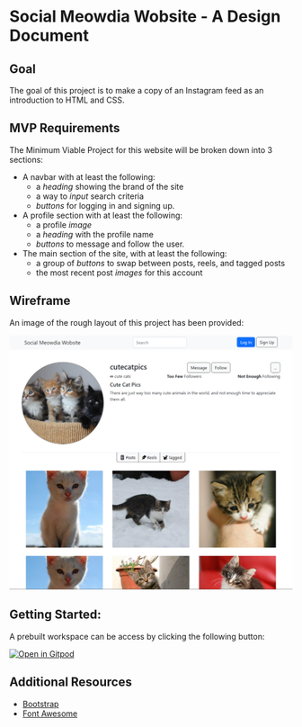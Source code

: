 # Social Meowdia Wobsite - A Design Document

## Goal

The goal of this project is to make a copy of an Instagram feed as an introduction to HTML and CSS.

## MVP Requirements

The Minimum Viable Project for this website will be broken down into 3 sections:

* A navbar with at least the following:
    * a *heading* showing the brand of the site
    * a way to *input* search criteria
    * *buttons* for logging in and signing up.
* A profile section with at least the following:
    * a profile *image*
    * a *heading* with the profile name
    * *buttons* to message and follow the user.
* The main section of the site, with at least the following:
    * a group of *buttons* to swap between posts, reels, and tagged posts
    * the most recent post *images* for this account

## Wireframe

An image of the rough layout of this project has been provided:

![Wireframe](https://raw.githubusercontent.com/dotfortun/insta-feed-template/main/images/wireframe.png)

## Getting Started:

A prebuilt workspace can be access by clicking the following button:

[![Open in Gitpod](https://gitpod.io/button/open-in-gitpod.svg)](https://gitpod.io/#https://github.com/dotfortun/insta-feed-template)

## Additional Resources

* [Bootstrap](https://getbootstrap.com/docs/5.2/getting-started/introduction/)
* [Font Awesome](https://fontawesome.com/icons)

